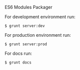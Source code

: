 ES6 Modules Packager

For development environment run:
```shell
$ grunt server:dev
```

For production environment run:
```shell
$ grunt server:prod
```

For docs run:
```shell
$ grunt docs
```